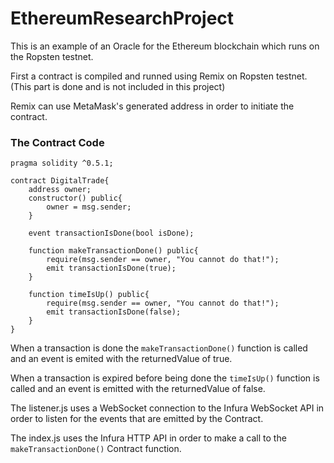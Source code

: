 # EthereumResearchProject

This is an example of an Oracle for the Ethereum blockchain which runs on the Ropsten testnet.

First a contract is compiled and runned using Remix on Ropsten testnet. (This part is done and is not included in this project)

Remix can use MetaMask's generated address in order to initiate the contract.

### The Contract Code

```
pragma solidity ^0.5.1;

contract DigitalTrade{
    address owner;
    constructor() public{
        owner = msg.sender;
    }
    
    event transactionIsDone(bool isDone);
    
    function makeTransactionDone() public{
        require(msg.sender == owner, "You cannot do that!");
        emit transactionIsDone(true);
    }
    
    function timeIsUp() public{
        require(msg.sender == owner, "You cannot do that!");
        emit transactionIsDone(false);
    }
}
```

When a transaction is done the `makeTransactionDone()` function is called and an event is emited with the returnedValue of true.

When a transaction is expired before being done the `timeIsUp()` function is called and an event is emitted with the returnedValue of false.

The listener.js uses a WebSocket connection to the Infura WebSocket API in order to listen for the events that are emitted by the Contract.

The index.js uses the Infura HTTP API in order to make a call to the `makeTransactionDone()` Contract function.
